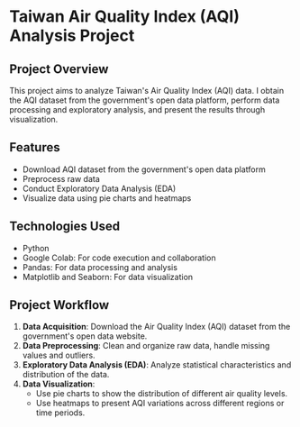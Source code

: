 # Taiwan Air Quality Index (AQI) Analysis Project

## Project Overview
This project aims to analyze Taiwan's Air Quality Index (AQI) data. I obtain the AQI dataset from the government's open data platform, perform data processing and exploratory analysis, and present the results through visualization.

## Features
- Download AQI dataset from the government's open data platform
- Preprocess raw data
- Conduct Exploratory Data Analysis (EDA)
- Visualize data using pie charts and heatmaps

## Technologies Used
- Python
- Google Colab: For code execution and collaboration
- Pandas: For data processing and analysis
- Matplotlib and Seaborn: For data visualization

## Project Workflow
1. **Data Acquisition**: Download the Air Quality Index (AQI) dataset from the government's open data website.
2. **Data Preprocessing**: Clean and organize raw data, handle missing values and outliers.
3. **Exploratory Data Analysis (EDA)**: Analyze statistical characteristics and distribution of the data.
4. **Data Visualization**:
   - Use pie charts to show the distribution of different air quality levels.
   - Use heatmaps to present AQI variations across different regions or time periods.
